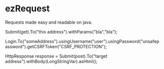 ezRequest
=========

Requests made easy and readable on java.

Submit(get).To("this address").withParams("bla","bla");

Login.To("someAddress").usingUsername("user").usingPassword("unsafepassword").getCSRFToken("CSRF_PROTECTION");

HttpResponse response = Submit(post).To("target address").withBody(LongStringVar).asHtml();
